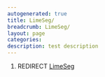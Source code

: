 ```yaml
---
autogenerated: true
title: LimeSeg/
breadcrumb: LimeSeg/
layout: page
categories: 
description: test description
---
```


1.  REDIRECT [LimeSeg](LimeSeg)
